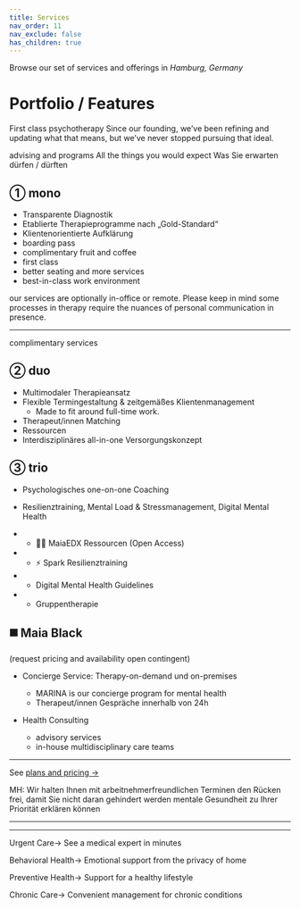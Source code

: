 ```yaml
---
title: Services
nav_order: 11
nav_exclude: false
has_children: true
---
```

Browse our set of services and offerings
in *Hamburg, Germany*

# Portfolio / Features
First class psychotherapy
Since our founding, we’ve been refining and updating what that means, but we’ve never stopped pursuing that ideal.

advising and programs
All the things you would expect
Was Sie erwarten dürfen / dürften

## ① mono
- Transparente Diagnostik
- Etablierte Therapieprogramme nach „Gold-Standard“
- Klientenorientierte Aufklärung
- boarding pass
- complimentary fruit and coffee
- first class
- better seating and more services
- best-in-class work environment

our services are optionally in-office or remote. Please keep in mind some processes in therapy require the nuances of personal communication in presence.

---

complimentary services

## ② duo
- Multimodaler Therapieansatz
- Flexible Termingestaltung & zeitgemäßes Klientenmanagement
	- Made to fit around full-time work.
- Therapeut/innen Matching
- Ressourcen
- Interdisziplinäres all-in-one Versorgungskonzept

## ③ trio
- Psychologisches one-on-one Coaching
- Resilienztraining, Mental Load & Stressmanagement, Digital Mental Health

- + 🧑‍🏫 MaiaEDX Ressourcen (Open Access)
- + ⚡️ Spark Resilienztraining
- + Digital Mental Health Guidelines
- + Gruppentherapie

## ◼️ Maia Black
(request pricing and availability open contingent)
- Concierge Service: Therapy-on-demand und on-premises
	- MARINA is our concierge program for mental health
	- Therapeut/innen Gespräche innerhalb von 24h

- Health Consulting
	- advisory services
	- in-house multidisciplinary care teams

---


See [plans and pricing →](/services/pricing) 

MH: Wir halten Ihnen mit arbeitnehmerfreundlichen Terminen den Rücken frei, damit Sie nicht daran gehindert werden mentale Gesundheit zu Ihrer Priorität erklären können

---



---

Urgent Care→
See a medical expert in minutes

Behavioral Health→
Emotional support from the privacy of home

Preventive Health→
Support for a healthy lifestyle

Chronic Care→
Convenient management for chronic conditions